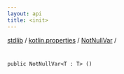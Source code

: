 ```yaml
---
layout: api
title: <init>
---
```

[stdlib](../../index.html) / [kotlin.properties](../index.html) / [NotNullVar](index.html) / [<init>](_init_.html)

# <init>

```
public NotNullVar<T : T> ()
```
